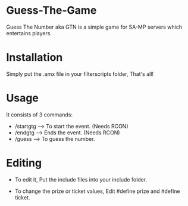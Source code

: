 # Guess-The-Game



Guess The Number aka GTN is a simple game for SA-MP servers which entertains players.


# Installation

Simply put the .amx file in your filterscripts folder, That's all!

# Usage

It consists of 3 commands:

* /startgtg  --> To start the event. (Needs RCON)
* /endgtg    --> Ends the event. (Needs RCON)
* /guess     --> To guess the number.

# Editing

* To edit it, Put the include files into your include folder.

* To change the prize or ticket values, Edit #define prize and #define ticket.
